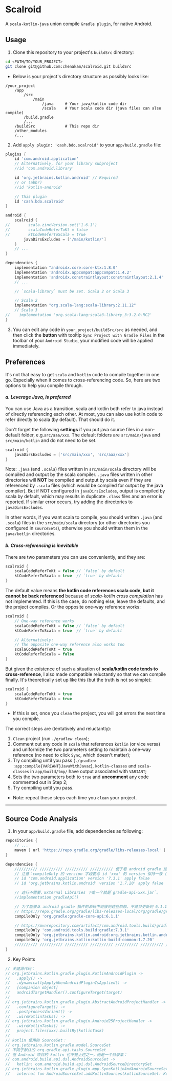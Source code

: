 # Scalroid

A `scala-kotlin-java` union compile `Gradle plugin`, for native Android.

## Usage

1. Clone this repository to your project's `buildSrc` directory:

```bash
cd <PATH/TO/YOUR_PROJECT>
git clone git@github.com:chenakam/scalroid.git buildSrc
```

* Below is your project's directory structure as possibly looks like:

```text
/your_project
    /app
        /src
            /main
                /java     # Your java/kotlin code dir
                /scala    # Your scala code dir (java files can also compile)
        /build.gradle
        /...
    /buildSrc             # This repo dir
    /other_modules
    /...
```

2. Add `apply plugin: 'cash.bdo.scalroid'` to your `app/build.gradle` file:

```groovy
plugins {
    id 'com.android.application'
    // Alternatively, for your library subproject
    //id 'com.android.library'

    id 'org.jetbrains.kotlin.android' // Required
    // or (abbr)
    //id 'kotlin-android'

    // This plugin
    id 'cash.bdo.scalroid'
}

android {
    scalroid {
//        scala.zincVersion.set('1.6.1')
//        scalaCodeReferToKt = false
//        ktCodeReferToScala = true
        javaDirsExcludes = ['/main/kotlin/']
    }
    // ...
}

dependencies {
    implementation "androidx.core:core-ktx:1.8.0"
    implementation 'androidx.appcompat:appcompat:1.4.2'
    implementation 'androidx.constraintlayout:constraintlayout:2.1.4'
    // ...

    // `scala-library` must be set. Scala 2 or Scala 3

    // Scala 2
    implementation "org.scala-lang:scala-library:2.11.12"
    // Scala 3
//    implementation 'org.scala-lang:scala3-library_3:3.2.0-RC2'
}
```

3. You can edit any code in `your_project/buildSrc/src` as needed, and then click the **button** with tooltip `Sync Project with Gradle Files` in the toolbar of
   your `Android Studio`, your modified code will be applied immediately.

## Preferences

It's not that easy to get `scala` and `kotlin` code to compile together in one go. Especially when it comes to cross-referencing code. So, here are two options to help
you compile through.

#### _a. Leverage Java, is preferred_

You can use Java as a transition, scala and kotlin both refer to java instead of directly referencing each other. At most, you can also use kotlin code to refer directly
to scala (by default). That should do it.

Don't forget the following **settings** if you put java source files in a non-default folder, e.g.`src/aaa/xxx`. The default folders are `src/main/java`
and `src/main/kotlin` and do not need to be set.

```groovy
scalroid {
    javaDirsExcludes = ['src/main/xxx', 'src/aaa/xxx']
}
```

Note: `.java` (and `.scala`) files written in `src/main/scala` directory will be compiled and output by the scala compiler. `.java` files written in other directories
will **NOT** be compiled and output by scala even if they are referenced by `.scala` files (which would be compiled for output by the java compiler). But if NOT
configured in `javaDirsExcludes`, output is compiled by scala by default, which may results in duplicate `.class` files and an error is reported. If similar error occurs,
try adding the directories to `javaDirsExcludes`.

In other words, if you want scala to compile, you should written `.java` (and `.scala`) files in the `src/main/scala` directory (or other directories you configured
in `sourceSets`), otherwise you should written them in the `java/kotlin` directories.

#### _b. Cross-referencing is inevitable_

There are two parameters you can use conveniently, and they are:

```groovy
scalroid {
    scalaCodeReferToKt = false // `false` by default
    ktCodeReferToScala = true  // `true` by default
}
```

The default value means **the kotlin code references scala code, but it cannot be back referenced** because of *scala-kotlin cross compilation* has not implemented. If
this is the case, do nothing else, leave the defaults, and the project compiles. Or the opposite one-way reference works:

```groovy
scalroid {
    // One-way reference works
    scalaCodeReferToKt = false // `false` by default
    ktCodeReferToScala = true  // `true` by default

    // Alternatively:
    // The opposite one-way reference also works too
    scalaCodeReferToKt = true
    ktCodeReferToScala = false
}
```

But given the existence of such a situation of **scala/kotlin code tends to cross-reference**, I also made compatible reluctantly so that we can compile finally. It's
theoretically set up like this (but the truth is not so simple):

```groovy
scalroid {
    scalaCodeReferToKt = true
    ktCodeReferToScala = true
}
```

* If this is set, once you `clean` the project, you will got errors the next time you compile.

The correct steps are (tentatively and reluctantly):

1. `Clean` project (run `./gradlew clean`);
2. Comment out any code in `scala` that references `kotlin` (or vice versa) and uniformize the two parameters setting to maintain a one-way reference (no need to
   click `Sync`, which doesn't matter);
3. Try compiling until you pass (`./gradlew :app:compile{VARIANT}JavaWithJavac`), `kotlin-classes` and `scala-classes` in `app/build/tmp/` have output associated
   with `VARIANT`;
4. Sets the two parameters both to `true` and **uncomment** any code commented out in Step 2;
5. Try compiling until you pass.

* Note: repeat these steps each time you `clean` your project.

----

## Source Code Analysis

1. In your `app/build.gradle` file, add dependencies as following:

```groovy
repositories {
    // ...
    maven { url 'https://repo.gradle.org/gradle/libs-releases-local' }
}

dependencies {
    ////////// ////////// ////////// ////////// 便于看 android gradle 插件的源码 ////////// ////////// ////////// //////////
    // 注意：compileOnly 的 version 字段要与 id 'xxx' 的 version 保持一致（这在项目根目录下的`build.gradle`）。
    // id 'com.android.application' version '7.3.1' apply false
    // id 'org.jetbrains.kotlin.android' version '1.7.20' apply false

    // 这行不需要，External Libraries 下第一个就是`gradle-api-xxx.jar`。
    //implementation gradleApi()

    // 为了能够从 android gradle 插件的源码中链接到这些依赖。不过只更新到 6.1.1 了，原因不详。
    // https://repo.gradle.org/gradle/libs-releases-local/org/gradle/gradle-core-api/6.1.1/
    compileOnly 'org.gradle:gradle-core-api:6.1.1'

    // https://mvnrepository.com/artifact/com.android.tools.build/gradle
    compileOnly 'com.android.tools.build:gradle:7.3.1'
    compileOnly 'org.jetbrains.kotlin.android:org.jetbrains.kotlin.android.gradle.plugin:1.7.20'
    compileOnly 'org.jetbrains.kotlin:kotlin-build-common:1.7.20'
    ////////// ////////// ////////// ////////// ////////// ////////// ////////// ////////// ////////// ////////// //////////
}
```

2. Key Points

```java
// 关键源代码：
// org.jetbrains.kotlin.gradle.plugin.KotlinAndroidPlugin ->
//   .apply() ->
//   .dynamicallyApplyWhenAndroidPluginIsApplied() ->
//   [companion object]
//   androidTargetHandler().configureTarget(target)
//
// org.jetbrains.kotlin.gradle.plugin.AbstractAndroidProjectHandler ->
//   .configureTarget() ->
//   .postprocessVariant() ->
//   .wireKotlinTasks() ->
// org.jetbrains.kotlin.gradle.plugin.Android25ProjectHandler ->
//   .wireKotlinTasks() ->
//   project.files(xxx).builtBy(kotlinTask)
//
// kotlin 使用的 SourceSet：
// org.jetbrains.kotlin.gradle.model.SourceSet
// 不同于默认的 org.gradle.api.tasks.SourceSet
// 但 Android 项目的 kotlin 也不是上述之一，而是一个目录集：
// com.android.build.api.dsl.AndroidSourceSet ->
//   kotlin: com.android.build.api.dsl.AndroidSourceDirectorySet
// org.jetbrains.kotlin.gradle.plugin.mpp.SyncKotlinAndAndroidSourceSetsKt ->
//   internal fun AndroidSourceSet.addKotlinSources(kotlinSourceSet: KotlinSourceSet)
```

